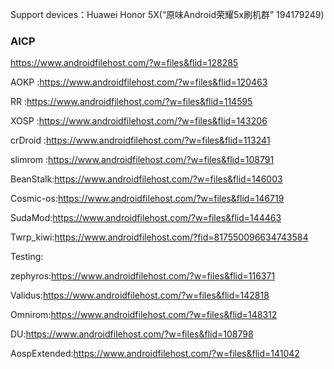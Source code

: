 Support devices：Huawei Honor 5X(“原味Android荣耀5x刷机群” 194179249)

 ### AICP
 https://www.androidfilehost.com/?w=files&flid=128285
 
 AOKP    :https://www.androidfilehost.com/?w=files&flid=120463
 
 RR      :https://www.androidfilehost.com/?w=files&flid=114595
 
 XOSP    :https://www.androidfilehost.com/?w=files&flid=143206 
 
 crDroid :https://www.androidfilehost.com/?w=files&flid=113241 
 
 slimrom :https://www.androidfilehost.com/?w=files&flid=108791

 BeanStalk:https://www.androidfilehost.com/?w=files&flid=146003
 
 Cosmic-os:https://www.androidfilehost.com/?w=files&flid=146719
 
 SudaMod:https://www.androidfilehost.com/?w=files&flid=144463
 
 Twrp_kiwi:https://www.androidfilehost.com/?fid=817550096634743584

Testing:

zephyros:https://www.androidfilehost.com/?w=files&flid=116371

Validus:https://www.androidfilehost.com/?w=files&flid=142818

Omnirom:https://www.androidfilehost.com/?w=files&flid=148312

DU:https://www.androidfilehost.com/?w=files&flid=108798

AospExtended:https://www.androidfilehost.com/?w=files&flid=141042



